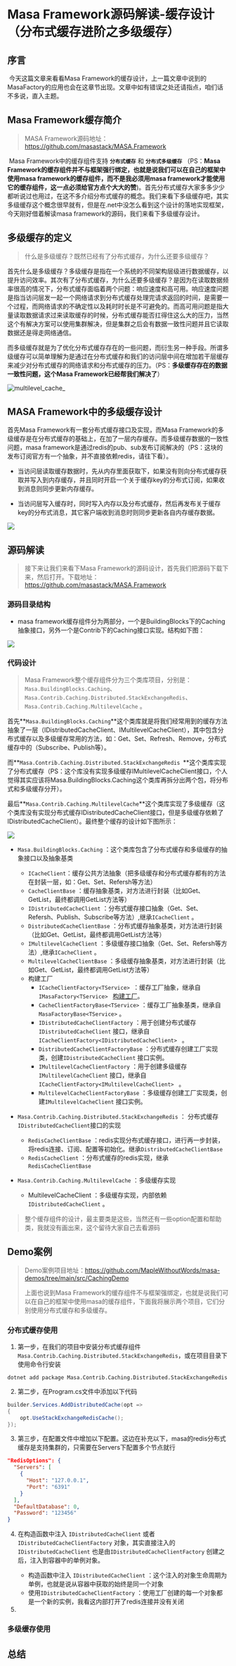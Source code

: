 # Masa Framework源码解读-缓存设计（分布式缓存进阶之多级缓存）

## 序言

​		今天这篇文章来看看Masa Framework的缓存设计，上一篇文章中说到的MasaFactory的应用也会在这章节出现。文章中如有错误之处还请指点，咱们话不多说，直入主题。

## Masa Framework缓存简介

> MASA Framework源码地址：https://github.com/masastack/MASA.Framework

​		Masa Framework中的缓存组件支持 **```分布式缓存```** 和 **```分布式多级缓存```** （PS：**Masa Framework的缓存组件并不与框架强行绑定，也就是说我们可以在自己的框架中使用masa framework的缓存组件，而不是我必须用masa framework才能使用它的缓存组件，这一点必须给官方点个大大的赞**)。首先分布式缓存大家多多少少都听说过也用过，在这不多介绍分布式缓存的概念。我们来看下多级缓存吧，其实多级缓存这个概念很早就有，但是在.net中没怎么看到这个设计的落地实现框架，今天刚好借着解读masa framework的源码，我们来看下多级缓存设计。

## 多级缓存的定义

> 什么是多级缓存？既然已经有了分布式缓存，为什么还要多级缓存？

​		首先什么是多级缓存？多级缓存是指在一个系统的不同架构层级进行数据缓存，以提升访问效率。其次有了分布式缓存，为什么还要多级缓存？是因为在读取数据频率很高的情况下，分布式缓存面临着两个问题：响应速度和高可用。响应速度问题是指当访问层发一起一个网络请求到分布式缓存处理完请求返回的时间，是需要一个过程，而网络请求的不确定性以及耗时时长是不可避免的。而高可用问题是指大量读取数据请求过来读取缓存的时候，分布式缓存能否扛得住这么大的压力，当然这个有解决方案可以使用集群解决，但是集群之后会有数据一致性问题并且它读取数据还是得走网络通信。

​		而多级缓存就是为了优化分布式缓存存在的一些问题，而衍生另一种手段。所谓多级缓存可以简单理解为是通过在分布式缓存和我们的访问层中间在增加若干层缓存来减少对分布式缓存的网络请求和分布式缓存的压力。（PS：**多级缓存存在的数据一致性问题，这个Masa Framework已经帮我们解决了**）

![multilevel_cache_](images\multilevel_cache\multilevel_cache.png)

## MASA Framework中的多级缓存设计

 首先Masa Framework有一套分布式缓存接口及实现，而Masa Framework的多级缓存是在分布式缓存的基础上，在加了一层内存缓存。而多级缓存数据的一致性问题，masa framework是通过redis的pub、sub发布订阅解决的（PS：这块的发布订阅官方有一个抽象，并不直接依赖redis，请往下看）。

* 当访问层读取缓存数据时，先从内存里面获取下，如果没有则向分布式缓存获取并写入到内存缓存，并且同时开启一个关于缓存key的分布式订阅，如果收到消息则同步更新内存缓存。

* 当访问层写入缓存时，同时写入内存以及分布式缓存，然后再发布关于缓存key的分布式消息，其它客户端收到消息时则同步更新各自内存缓存数据。

![](./images/multilevel_cache/masa_design.png)

## 源码解读

> 接下来让我们来看下Masa Framework的源码设计，首先我们把源码下载下来，然后打开。下载地址：https://github.com/masastack/MASA.Framework

### 源码目录结构

* masa framework缓存组件分为两部分，一个是BuildingBlocks下的Caching抽象接口，另外一个是Contrib下的Caching接口实现。结构如下图：

![](./images/multilevel_cache/source_struct_define.png)

### 代码设计

>  Masa Framework整个缓存组件分为三个类库项目，分别是：```Masa.BuildingBlocks.Caching```、```Masa.Contrib.Caching.Distributed.StackExchangeRedis```、```Masa.Contrib.Caching.MultilevelCache```  。

​		首先**```Masa.BuildingBlocks.Caching```**这个类库就是将我们经常用到的缓存方法抽象了一层（IDistributedCacheClient、IMultilevelCacheClient），其中包含分布式缓存以及多级缓存常用的方法，如：Get、Set、Refresh、Remove，分布式缓存中的（Subscribe、Publish等）。

​		而**```Masa.Contrib.Caching.Distributed.StackExchangeRedis ```**这个类库实现了分布式缓存（PS：这个库没有实现多级缓存IMultilevelCacheClient接口，个人觉得其实应该将Masa.BuildingBlocks.Caching这个类库再拆分出两个包，将分布式和多级缓存分开）。

​		最后**```Masa.Contrib.Caching.MultilevelCache```**这个类库实现了多级缓存（这个类库没有实现分布式缓存IDistributedCacheClient接口，但是多级缓存依赖了IDistributedCacheClient）。最终整个缓存的设计如下图所示：

![](./images/multilevel_cache/masa_framework_caching_code_design.png)

* ```Masa.BuildingBlocks.Caching``` ：这个类库包含了分布式缓存和多级缓存的抽象接口以及抽象基类
  * ```ICacheClient```：缓存公共方法抽象（把多级缓存和分布式缓存都有的方法在封装一层，如：Get、Set、Refersh等方法）
  * ```CacheClientBase``` ：缓存抽象基类，对方法进行封装（比如Get、GetList，最终都调用GetList方法等）
  * ```IDistributedCacheClient``` ：分布式缓存接口抽象（Get、Set、Refersh、Publish、Subscribe等方法）,继承```ICacheClient``` 。
  * ```DistributedCacheClientBase``` ：分布式缓存抽象基类，对方法进行封装（比如Get、GetList，最终都调用GetList方法等）
  * ```IMultilevelCacheClient``` ：多级缓存接口抽象（Get、Set、Refersh等方法）,继承```ICacheClient``` 。
  * ```MultilevelCacheClientBase``` ：多级缓存抽象基类，对方法进行封装（比如Get、GetList，最终都调用GetList方法等）
  * 构建工厂
    * ```ICacheClientFactory<TService> ```：缓存工厂抽象，继承自```IMasaFactory<TService> ``` [构建工厂](https://www.cnblogs.com/norain/p/17180328.html)。
    * ```CacheClientFactoryBase<TService>``` ：缓存工厂抽象基类，继承自```MasaFactoryBase<TService>``` 。
    * ```IDistributedCacheClientFactory``` ：用于创建分布式缓存```IDistributedCacheClient``` 接口，继承自```ICacheClientFactory<IDistributedCacheClient> ``` 。
    * ```DistributedCacheClientFactoryBase``` ：分布式缓存创建工厂实现类，创建```IDistributedCacheClient``` 接口实例。
    * ```IMultilevelCacheClientFactory``` ：用于创建多级缓存```IMultilevelCacheClient``` 接口，继承自```ICacheClientFactory<IMultilevelCacheClient> ``` 。
    * ```MultilevelCacheClientFactoryBase``` ：多级缓存创建工厂实现类，创建```IMultilevelCacheClient``` 接口实例。
* ```Masa.Contrib.Caching.Distributed.StackExchangeRedis``` ： 分布式缓存```IDistributedCacheClient```接口的实现
  * ```RedisCacheClientBase``` ：redis实现分布式缓存接口，进行再一步封装，将redis连接、订阅、配置等初始化。继承```DistributedCacheClientBase```
  * ```RedisCacheClient``` ：分布式缓存的redis实现，继承```RedisCacheClientBase``` 

* ```Masa.Contrib.Caching.MultilevelCache``` ：多级缓存实现
  * MultilevelCacheClient ：多级缓存实现，内部依赖```IDistributedCacheClient``` 。

> 整个缓存组件的设计，最主要类是这些，当然还有一些option配置和帮助类，我就没有画出来，这个留待大家自己去看源码


## Demo案例

> Demo案例项目地址：https://github.com/MapleWithoutWords/masa-demos/tree/main/src/CachingDemo
>
> 上面也说到Masa Framework的缓存组件不与框架强绑定，也就是说我们可以在自己的框架中使用masa的缓存组件，下面我将展示两个项目，它们分别使用分布式缓存和多级缓存。

### 分布式缓存使用

1. 第一步，在我们的项目中安装分布式缓存组件```Masa.Contrib.Caching.Distributed.StackExchangeRedis```，或在项目目录下使用命令行安装

```shell
dotnet add package Masa.Contrib.Caching.Distributed.StackExchangeRedis
```

2. 第二步，在Program.cs文件中添加以下代码

```c#
builder.Services.AddDistributedCache(opt =>
{
    opt.UseStackExchangeRedisCache();
});
```

3. 第三步，在配置文件中增加以下配置。这边在补充以下，masa的redis分布式缓存是支持集群的，只需要在Servers下配置多个节点就行

```json
"RedisOptions": {
  "Servers": [
    {
      "Host": "127.0.0.1",
      "Port": "6391"
    }
  ],
  "DefaultDatabase": 0,
  "Password": "123456"
}
```

4. 在构造函数中注入 ```IDistributedCacheClient``` 或者 ```IDistributedCacheClientFactory``` 对象，其实直接注入的```IDistributedCacheClient``` 也是由```IDistributedCacheClientFactory``` 创建之后，注入到容器中的单例对象。

   * 构造函数中注入 ```IDistributedCacheClient``` ：这个注入的对象生命周期为单例，也就是说从容器中获取的始终是同一个对象
   * 使用```IDistributedCacheClientFactory``` ：使用工厂创建的每一个对象都是一个新的实例，我看这内部打开了redis连接并没有关闭

   

4. 











### 多级缓存使用





## 总结

